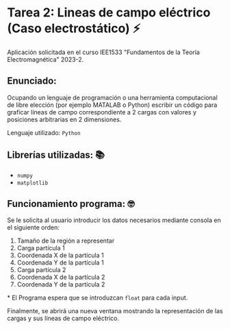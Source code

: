 # Tarea 2: Lineas de campo eléctrico (Caso electrostático) ⚡

Aplicación solicitada en el curso IEE1533 "Fundamentos de la Teoría Electromagnética" 2023-2.

## Enunciado:
Ocupando un lenguaje de programación o una herramienta computacional de libre elección (por ejemplo MATALAB o Python) escribir un código para graficar líneas de campo correspondiente a 2 cargas con valores y posiciones arbitrarias en 2 dimensiones.

Lenguaje utilizado: ```Python```

## Librerías utilizadas: 📚
- ```numpy```
- ```matplotlib```

## Funcionamiento programa: 🤓
Se le solicita al usuario introducir los datos necesarios mediante consola en el siguiente orden:
1. Tamaño de la región a representar
2. Carga partícula 1
3. Coordenada X de la partícula 1
4. Coordenada Y de la partícula 1
5. Carga partícula 2
6. Coordenada X de la partícula 2
7. Coordenada Y de la partícula 2

\* El Programa espera que se introduzcan ```float``` para cada input.

Finalmente, se abrirá una nueva ventana mostrando la representación de las cargas y sus líneas de campo eléctrico.